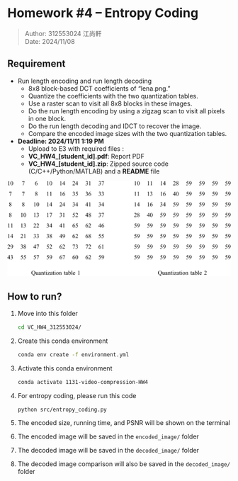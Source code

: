 # Homework #4 – Entropy Coding

> Author: 312553024 江尚軒  
> Date: 2024/11/08

## Requirement

- Run length encoding and run length decoding
    - 8x8 block-based DCT coefficients of “lena.png.”
    - Quantize the coefficients with the two quantization tables.
    - Use a raster scan to visit all 8x8 blocks in these images.
    - Do the run length encoding by using a zigzag scan to visit all pixels in one block.
    - Do the run length decoding and IDCT to recover the image.
    - Compare the encoded image sizes with the two quantization tables.
- **Deadline: 2024/11/11 1:19 PM**
    - Upload to E3 with required files :
    - **VC_HW4_[student_id].pdf**: Report PDF
    - **VC_HW4_[student_id].zip**: Zipped source code (C/C++/Python/MATLAB) and a **README** file

![image/quantization_tables.png](image/quantization_tables.png)

## How to run?

1. Move into this folder
    
    ```bash
    cd VC_HW4_312553024/
    ```
    
2. Create this conda environment
    
    ```bash
    conda env create -f environment.yml
    ```
    
3. Activate this conda environment
    
    ```bash
    conda activate 1131-video-compression-HW4
    ```
    
4. For entropy coding, please run this code
    
    ```bash
    python src/entropy_coding.py
    ```
    
5. The encoded size, running time, and PSNR will be shown on the terminal
6. The encoded image will be saved in the `encoded_image/` folder
7. The decoded image will be saved in the `decoded_image/` folder
8. The decoded image comparison will also be saved in the `decoded_image/` folder